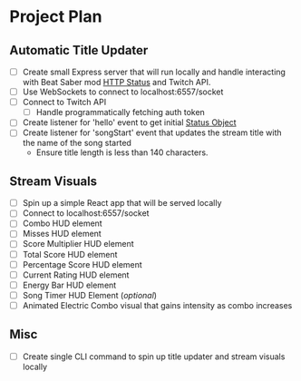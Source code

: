 # Project Plan

## Automatic Title Updater
- [ ] Create small Express server that will run locally and handle interacting with Beat Saber mod [HTTP Status](https://github.com/opl-/beatsaber-http-status/blob/master/protocol.md) and Twitch API.
- [ ] Use WebSockets to connect to localhost:6557/socket
- [ ] Connect to Twitch API
    - [ ] Handle programmatically fetching auth token
- [ ] Create listener for 'hello' event to get initial [Status Object](https://github.com/opl-/beatsaber-http-status/blob/master/protocol.md#status-object)
- [ ] Create listener for 'songStart' event that updates the stream title with the name of the song started
  - Ensure title length is less than 140 characters.

## Stream Visuals
- [ ] Spin up a simple React app that will be served locally
- [ ] Connect to localhost:6557/socket
- [ ] Combo HUD element
- [ ] Misses HUD element
- [ ] Score Multiplier HUD element
- [ ] Total Score HUD element
- [ ] Percentage Score HUD element
- [ ] Current Rating HUD element
- [ ] Energy Bar HUD element
- [ ] Song Timer HUD Element (*optional*)
- [ ] Animated Electric Combo visual that gains intensity as combo increases

## Misc
- [ ] Create single CLI command to spin up title updater and stream visuals locally
